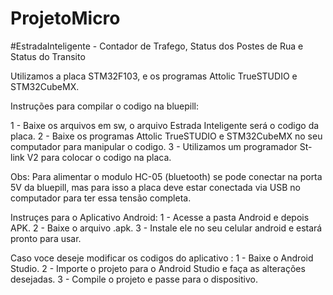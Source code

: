 ﻿# ProjetoMicro
#EstradaInteligente - Contador de Trafego, Status dos Postes de Rua e Status do Transito

Utilizamos a placa STM32F103, e os programas Attolic TrueSTUDIO e STM32CubeMX. 

Instruções para compilar o codigo na bluepill:

 1 - Baixe os arquivos em sw, o arquivo Estrada Inteligente será o codigo da placa.
 2 - Baixe os programas Attolic TrueSTUDIO e STM32CubeMX no seu computador para manipular o codigo. 
 3 - Utilizamos um programador St-link V2 para colocar o codigo na placa. 

Obs: Para alimentar o modulo HC-05 (bluetooth) se pode conectar na porta 5V da bluepill, mas para isso a placa deve estar conectada via USB no computador
para ter essa tensão completa. 

Instruçes para o Aplicativo Android:
  1 - Acesse a pasta Android e depois APK.
  2 - Baixe o arquivo .apk.
  3 - Instale ele no seu celular android e estará pronto para usar. 

Caso voce deseje modificar os codigos do aplicativo :
  1 - Baixe o Android Studio. 
  2 - Importe o projeto para o Android Studio e faça as alterações desejadas.
  3 - Compile o projeto e passe para o dispositivo.